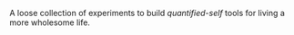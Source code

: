 A loose collection of experiments to build *quantified-self* tools for living a more wholesome life.
